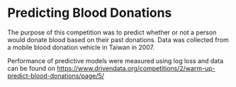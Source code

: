 # Predicting Blood Donations

The purpose of this competition was to predict whether or not a person would donate blood based on their past donations. Data was collected from a mobile blood donation vehicle in Taiwan in 2007.

Performance of predictive models were measured using log loss and data can be found on https://www.drivendata.org/competitions/2/warm-up-predict-blood-donations/page/5/
